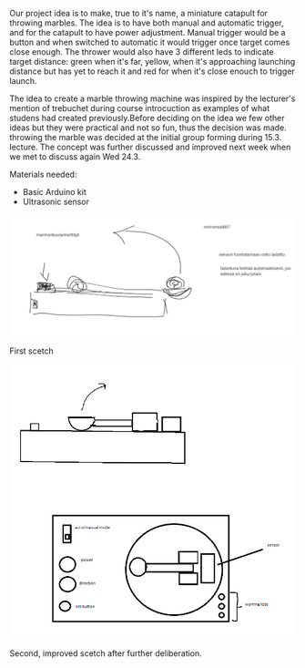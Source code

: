 Our project idea is to make, true to it's name, a miniature catapult for throwing marbles. The idea is to have both manual and automatic trigger, and for the catapult to have power adjustment. Manual trigger would be a button and when switched to automatic it would trigger once target comes close enough. The thrower would also have 3 different leds to indicate target distance: green when it's far, yellow, when it's approaching launching distance but has yet to reach it and red for when it's close enouch to trigger launch.

The idea to create a marble throwing machine was inspired by the lecturer's mention of trebuchet during course introcuction as examples of what studens had created previously.Before deciding on the idea we few other ideas but they were practical and not so fun, thus the decision was made. throwing the marble was decided at the initial group forming during 15.3. lecture. The concept was further discussed and improved next week when we met to discuss again Wed 24.3. 


Materials needed:

- Basic Arduino kit 
- Ultrasonic sensor

<img src="images/first_drawing.png" width="700">

First scetch

<img src="images/better_drawing.png" width="700">

Second, improved scetch after further deliberation.
